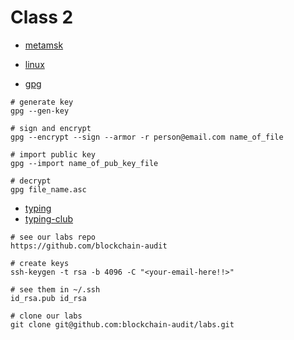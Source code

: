 # Class 2


* [metamsk](https://metamask.io/)

* [linux](https://linuxjourney.com/)

* [gpg](https://www.digitalocean.com/community/tutorials/how-to-use-gpg-to-encrypt-and-sign-messages)
```
# generate key
gpg --gen-key

# sign and encrypt
gpg --encrypt --sign --armor -r person@email.com name_of_file

# import public key
gpg --import name_of_pub_key_file

# decrypt
gpg file_name.asc

```

* [typing](https://www.keybr.com/)
* [typing-club](https://www.typingclub.com/)

```
# see our labs repo
https://github.com/blockchain-audit

# create keys
ssh-keygen -t rsa -b 4096 -C "<your-email-here!!>"

# see them in ~/.ssh
id_rsa.pub id_rsa

# clone our labs
git clone git@github.com:blockchain-audit/labs.git
```

